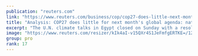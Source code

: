 ```yaml
---
publication: "reuters.com"
link: "https://www.reuters.com/business/cop/cop27-does-little-next-months-global-agenda-nature-loss-2022-11-21/"
title: "Analysis: COP27 does little for next month's global agenda: nature loss"
excerpt: "The U.N. climate talks in Egypt closed on Sunday with a resolution to address the dual crises of climate change and nature loss, but did little to boost next month's global meeting on biodiversity."
image: "https://www.reuters.com/resizer/kIk4aI-v15QXr4S1JeFmfgERTKE=/1200x628/smart/filters:quality(80)/cloudfront-us-east-2.images.arcpublishing.com/reuters/TV6L5P4FCVNMPIQYXH63WDGWM4.jpg"
group: pro
rank: 17
---
```

